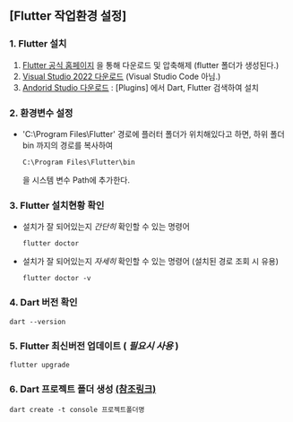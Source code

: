 ## [Flutter 작업환경 설정]

### 1. Flutter 설치
  1. [Flutter 공식 홈페이지](https://flutter-ko.dev/get-started/install) 을 통해 다운로드 및 압축해제 (flutter 폴더가 생성된다.)
  2. [Visual Studio 2022 다운로드](https://visualstudio.microsoft.com/ko/vs/community/) (Visual Studio Code 아님.)
  3. [Andorid Studio 다운로드](https://developer.android.com/studio/install) : [Plugins] 에서 Dart, Flutter 검색하여 설치  

### 2. 환경변수 설정
  - 'C:\Program Files\Flutter' 경로에 플러터 폴더가 위치해있다고 하면, 하위 폴더 bin 까지의 경로를 복사하여
    ```
    C:\Program Files\Flutter\bin
    ```
    을 시스템 변수 Path에 추가한다.


### 3. Flutter 설치현황 확인
  - 설치가 잘 되어있는지 *간단히*  확인할 수 있는 명령어
    ```
    flutter doctor
    ```
  - 설치가 잘 되어있는지 *자세히*  확인할 수 있는 명령어 (설치된 경로 조회 시 유용)
    ```
    flutter doctor -v
    ```

### 4. Dart 버전 확인
  ```
  dart --version
  ```

### 5. Flutter 최신버전 업데이트 ( *필요시 사용* )
  ```
  flutter upgrade
  ```
  
### 6. Dart 프로젝트 폴더 생성 [(참조링크)](https://dart.dev/tutorials/server/get-started#3-create-a-small-app)
  ```
  dart create -t console 프로젝트폴더명
  ```
